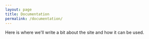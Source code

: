 ```yaml
---
layout: page
title: Documentation
permalink: /documentation/
---
```



Here is where we'll write a bit about the site and how it can be used.
